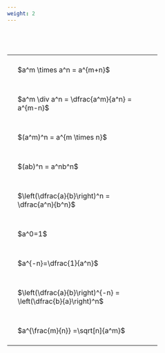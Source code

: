 ```yaml
---
weight: 2
---
```


#  
<br>
<style type="text/css">
#T_930ce th.col_heading {
  text-align: left;
  font-size: 1em;
}
#T_930ce td {
  text-align: left;
  font-size: 1em;
  padding: 1.5em;
}
#T_930ce_row0_col0, #T_930ce_row1_col0, #T_930ce_row2_col0, #T_930ce_row3_col0, #T_930ce_row4_col0, #T_930ce_row5_col0, #T_930ce_row6_col0, #T_930ce_row7_col0, #T_930ce_row8_col0 {
  width: 300px;
  white-space: pre-wrap;
}
</style>
<table id="T_930ce">
  <thead>
  </thead>
  <tbody>
    <tr>
      <td id="T_930ce_row0_col0" class="data row0 col0" >$a^m \times a^n = a^{m+n}$</td>
    </tr>
    <tr>
      <td id="T_930ce_row1_col0" class="data row1 col0" >$a^m \div a^n = \dfrac{a^m}{a^n} = a^{m-n}$</td>
    </tr>
    <tr>
      <td id="T_930ce_row2_col0" class="data row2 col0" >$(a^m)^n = a^{m \times n}$</td>
    </tr>
    <tr>
      <td id="T_930ce_row3_col0" class="data row3 col0" >$(ab)^n = a^nb^n$</td>
    </tr>
    <tr>
      <td id="T_930ce_row4_col0" class="data row4 col0" >$\left(\dfrac{a}{b}\right)^n = \dfrac{a^n}{b^n}$</td>
    </tr>
    <tr>
      <td id="T_930ce_row5_col0" class="data row5 col0" >$a^0=1$</td>
    </tr>
    <tr>
      <td id="T_930ce_row6_col0" class="data row6 col0" >$a^{-n}=\dfrac{1}{a^n}$</td>
    </tr>
    <tr>
      <td id="T_930ce_row7_col0" class="data row7 col0" >$\left(\dfrac{a}{b}\right)^{-n} = \left(\dfrac{b}{a}\right)^n$</td>
    </tr>
    <tr>
      <td id="T_930ce_row8_col0" class="data row8 col0" >$a^{\frac{m}{n}} =\sqrt[n]{a^m}$</td>
    </tr>
  </tbody>
</table>
